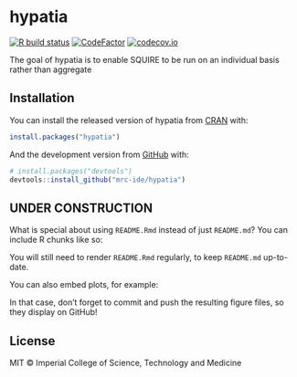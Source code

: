 
<!-- README.md is generated from README.Rmd. Please edit that file -->

# hypatia

<!-- badges: start -->

[![R build
status](https://github.com/mrc-ide/hypatia/workflows/R-CMD-check/badge.svg)](https://github.com/mrc-ide/hypatia/actions)
[![CodeFactor](https://www.codefactor.io/repository/github/mrc-ide/hypatia/badge)](https://www.codefactor.io/repository/github/mrc-ide/hypatia)
[![codecov.io](https://codecov.io/github/mrc-ide/hypatia/coverage.svg?branch=main)](https://codecov.io/github/mrc-ide/hypatia?branch=main)
<!-- badges: end -->

The goal of hypatia is to enable SQUIRE to be run on an individual basis
rather than aggregate

## Installation

You can install the released version of hypatia from
[CRAN](https://CRAN.R-project.org) with:

``` r
install.packages("hypatia")
```

And the development version from [GitHub](https://github.com/) with:

``` r
# install.packages("devtools")
devtools::install_github("mrc-ide/hypatia")
```

## UNDER CONSTRUCTION

What is special about using `README.Rmd` instead of just `README.md`?
You can include R chunks like so:

You will still need to render `README.Rmd` regularly, to keep `README.md`
up-to-date.

You can also embed plots, for example:

In that case, don’t forget to commit and push the resulting figure
files, so they display on GitHub\!

## License

MIT © Imperial College of Science, Technology and Medicine
